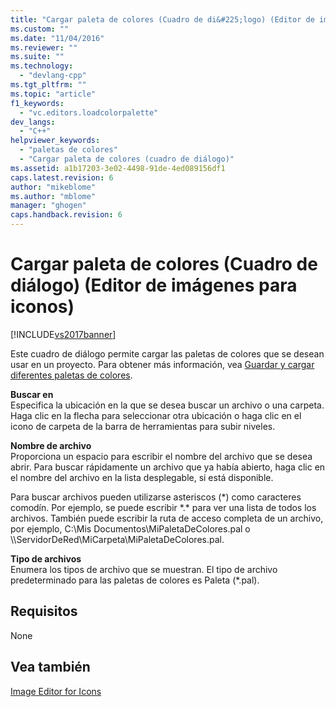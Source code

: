 ```yaml
---
title: "Cargar paleta de colores (Cuadro de di&#225;logo) (Editor de im&#225;genes para iconos) | Microsoft Docs"
ms.custom: ""
ms.date: "11/04/2016"
ms.reviewer: ""
ms.suite: ""
ms.technology: 
  - "devlang-cpp"
ms.tgt_pltfrm: ""
ms.topic: "article"
f1_keywords: 
  - "vc.editors.loadcolorpalette"
dev_langs: 
  - "C++"
helpviewer_keywords: 
  - "paletas de colores"
  - "Cargar paleta de colores (cuadro de diálogo)"
ms.assetid: a1b17203-3e02-4498-91de-4ed089156df1
caps.latest.revision: 6
author: "mikeblome"
ms.author: "mblome"
manager: "ghogen"
caps.handback.revision: 6
---
```

# Cargar paleta de colores (Cuadro de di&#225;logo) (Editor de im&#225;genes para iconos)
[!INCLUDE[vs2017banner](../assembler/inline/includes/vs2017banner.md)]

Este cuadro de diálogo permite cargar las paletas de colores que se desean usar en un proyecto.  Para obtener más información, vea [Guardar y cargar diferentes paletas de colores](../windows/saving-and-loading-different-color-palettes-image-editor-for-icons.md).  
  
 **Buscar en**  
 Especifica la ubicación en la que se desea buscar un archivo o una carpeta.  Haga clic en la flecha para seleccionar otra ubicación o haga clic en el icono de carpeta de la barra de herramientas para subir niveles.  
  
 **Nombre de archivo**  
 Proporciona un espacio para escribir el nombre del archivo que se desea abrir.  Para buscar rápidamente un archivo que ya había abierto, haga clic en el nombre del archivo en la lista desplegable, si está disponible.  
  
 Para buscar archivos pueden utilizarse asteriscos \(\*\) como caracteres comodín.  Por ejemplo, se puede escribir \*.\* para ver una lista de todos los archivos.  También puede escribir la ruta de acceso completa de un archivo, por ejemplo, C:\\Mis Documentos\\MiPaletaDeColores.pal o \\\\ServidorDeRed\\MiCarpeta\\MiPaletaDeColores.pal.  
  
 **Tipo de archivos**  
 Enumera los tipos de archivo que se muestran.  El tipo de archivo predeterminado para las paletas de colores es Paleta \(\*.pal\).  
  
## Requisitos  
 None  
  
## Vea también  
 [Image Editor for Icons](../mfc/image-editor-for-icons.md)